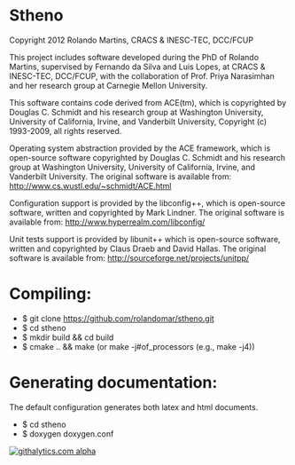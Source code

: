 Stheno 
======
Copyright 2012 Rolando Martins, CRACS & INESC-TEC, DCC/FCUP

This project includes software developed during the PhD of Rolando
Martins, supervised by Fernando da Silva and Luis Lopes, at CRACS &
INESC-TEC, DCC/FCUP, with the collaboration of Prof. Priya Narasimhan
and her research group at Carnegie Mellon University.

This software contains code derived from ACE(tm), which is copyrighted
by Douglas C. Schmidt and his research group at Washington University,
University of California, Irvine, and Vanderbilt University, Copyright
(c) 1993-2009, all rights reserved.

Operating system abstraction provided by the ACE framework, which is
open-source software copyrighted by Douglas C. Schmidt and his
research group at Washington University, University of California,
Irvine, and Vanderbilt University. The original software is available
from:
http://www.cs.wustl.edu/~schmidt/ACE.html

Configuration support is provided by the libconfig++, which is
open-source software, written and copyrighted by Mark Lindner. The
original software is available from:
http://www.hyperrealm.com/libconfig/

Unit tests support is provided by libunit++ which is open-source
software, written and copyrighted by Claus Draeb and David Hallas. The
original software is available from:
http://sourceforge.net/projects/unitpp/

Compiling:
==========

* $ git clone https://github.com/rolandomar/stheno.git
* $ cd stheno
* $ mkdir build && cd build
* $ cmake .. && make (or make -j#of_processors (e.g., make -j4))

Generating documentation:
=========================

The default configuration generates both latex and html documents.
* $ cd stheno
* $ doxygen doxygen.conf

[![githalytics.com alpha](https://cruel-carlota.pagodabox.com/602d4c5d57783f779f0dab6a9540870f "githalytics.com")](http://githalytics.com/rolandomar/stheno)